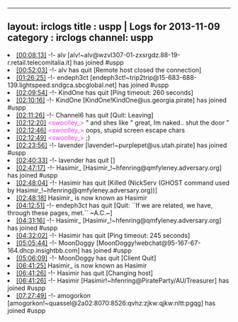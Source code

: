 
---
layout: irclogs
title : uspp | Logs for 2013-11-09
category : irclogs
channel: uspp
---
<li class="logitem"><a href="#00:08:13" name="00:08:13" class="time">[00:08:13]</a> -!- <span class="join">alv</span> [alv!~alv@wzvl307-01-zxsrgdz.88-19-r.retail.telecomitalia.it] has joined #uspp </li>
<li class="logitem"><a href="#00:52:03" name="00:52:03" class="time">[00:52:03]</a> -!- <span class="quit">alv</span> has quit [Remote host closed the connection] </li>
<li class="logitem"><a href="#01:26:25" name="01:26:25" class="time">[01:26:25]</a> -!- <span class="join">endeph3ct</span> [endeph3ct!~trip2trip@15-683-688-139.lightspeed.sndgca.sbcglobal.net] has joined #uspp </li>
<li class="logitem"><a href="#02:09:54" name="02:09:54" class="time">[02:09:54]</a> -!- <span class="quit">KindOne</span> has quit [Ping timeout: 260 seconds] </li>
<li class="logitem"><a href="#02:10:16" name="02:10:16" class="time">[02:10:16]</a> -!- <span class="join">KindOne</span> [KindOne!KindOne@us.georgia.pirate] has joined #uspp </li>
<li class="logitem"><a href="#02:11:26" name="02:11:26" class="time">[02:11:26]</a> -!- <span class="quit">Channel6</span> has quit [Quit: Leaving] </li>
<li class="logitem"><a href="#02:12:20" name="02:12:20" class="time">[02:12:20]</a> <span class="person" style="color:#ea3ef0">&lt;swoolley_&gt;</span> " and shes like " great, Im naked.. shut the door " </li>
<li class="logitem"><a href="#02:12:46" name="02:12:46" class="time">[02:12:46]</a> <span class="person" style="color:#ea3ef0">&lt;swoolley_&gt;</span> oops, stupid screen escape chars </li>
<li class="logitem"><a href="#02:12:49" name="02:12:49" class="time">[02:12:49]</a> <span class="person" style="color:#ea3ef0">&lt;swoolley_&gt;</span> ;) </li>
<li class="logitem"><a href="#02:23:56" name="02:23:56" class="time">[02:23:56]</a> -!- <span class="join">lavender</span> [lavender!~purplepet@us.utah.pirate] has joined #uspp </li>
<li class="logitem"><a href="#02:40:33" name="02:40:33" class="time">[02:40:33]</a> -!- <span class="quit">lavender</span> has quit [] </li>
<li class="logitem"><a href="#02:47:17" name="02:47:17" class="time">[02:47:17]</a> -!- <span class="join">Hasimir_</span> [Hasimir_!~hfenring@qmfyleney.adversary.org] has joined #uspp </li>
<li class="logitem"><a href="#02:48:04" name="02:48:04" class="time">[02:48:04]</a> -!- <span class="quit">Hasimir</span> has quit [Killed (NickServ (GHOST command used by Hasimir_!~hfenring@qmfyleney.adversary.org))] </li>
<li class="logitem"><a href="#02:48:18" name="02:48:18" class="time">[02:48:18]</a> <span class="nick">Hasimir_</span> is now known as <span class="nick">Hasimir</span> </li>
<li class="logitem"><a href="#04:12:51" name="04:12:51" class="time">[04:12:51]</a> -!- <span class="quit">endeph3ct</span> has quit [Quit: ``If we are related, we have, through these pages, met.`` ~A.C.~] </li>
<li class="logitem"><a href="#04:31:16" name="04:31:16" class="time">[04:31:16]</a> -!- <span class="join">Hasimir_</span> [Hasimir_!~hfenring@qmfyleney.adversary.org] has joined #uspp </li>
<li class="logitem"><a href="#04:32:02" name="04:32:02" class="time">[04:32:02]</a> -!- <span class="quit">Hasimir</span> has quit [Ping timeout: 245 seconds] </li>
<li class="logitem"><a href="#05:05:44" name="05:05:44" class="time">[05:05:44]</a> -!- <span class="join">MoonDoggy</span> [MoonDoggy!webchat@95-167-67-164.dhcp.insightbb.com] has joined #uspp </li>
<li class="logitem"><a href="#05:06:09" name="05:06:09" class="time">[05:06:09]</a> -!- <span class="quit">MoonDoggy</span> has quit [Client Quit] </li>
<li class="logitem"><a href="#06:41:25" name="06:41:25" class="time">[06:41:25]</a> <span class="nick">Hasimir_</span> is now known as <span class="nick">Hasimir</span> </li>
<li class="logitem"><a href="#06:41:26" name="06:41:26" class="time">[06:41:26]</a> -!- <span class="quit">Hasimir</span> has quit [Changing host] </li>
<li class="logitem"><a href="#06:41:26" name="06:41:26" class="time">[06:41:26]</a> -!- <span class="join">Hasimir</span> [Hasimir!~hfenring@PirateParty/AU/Treasurer] has joined #uspp </li>
<li class="logitem"><a href="#07:27:49" name="07:27:49" class="time">[07:27:49]</a> -!- <span class="join">amogorkon</span> [amogorkon!~quassel@2a02:8070:8526:qvhz:zjkw:qjkw:nltt:pgqg] has joined #uspp </li>


